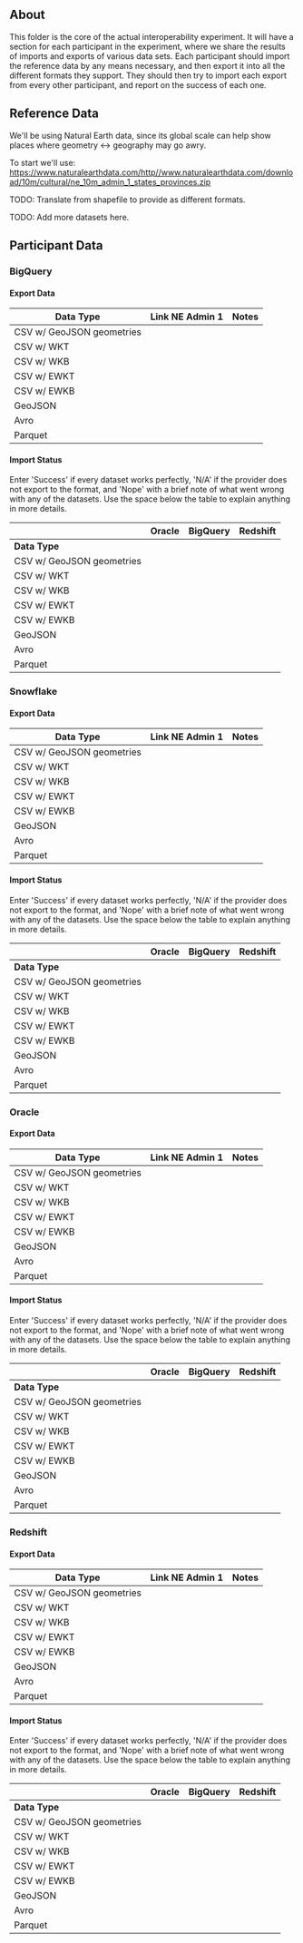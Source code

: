 ## About

This folder is the core of the actual interoperability experiment. It will have a section for each participant in the experiment, where we share the
results of imports and exports of various data sets. Each participant should import the reference data by any means necessary, and then export it into
all the different formats they support. They should then try to import each export from every other participant, and report on the success of each one.

## Reference Data

We'll be using Natural Earth data, since its global scale can help show places where geometry <-> geography may go awry. 

To start we'll use: https://www.naturalearthdata.com/http//www.naturalearthdata.com/download/10m/cultural/ne_10m_admin_1_states_provinces.zip

TODO: Translate from shapefile to provide as different formats.

TODO: Add more datasets here.

## Participant Data

### BigQuery

#### Export Data

| **Data Type**             | **Link NE Admin 1** | **Notes** |
|---------------------------|---------------------|-----------|
| CSV w/ GeoJSON geometries |                     |           |
| CSV w/ WKT                |                     |           |
| CSV w/ WKB                |                     |           |
| CSV w/ EWKT               |                     |           |
| CSV w/ EWKB               |                     |           |
| GeoJSON                   |                     |           |
| Avro                      |                     |           |
| Parquet                   |                     |           |

#### Import Status

Enter 'Success' if every dataset works perfectly, 'N/A' if the provider does not export to the format, and 'Nope' with a brief note of what 
went wrong with any of the datasets. Use the space below the table to explain anything in more details.

|                           | **Oracle** | **BigQuery** | **Redshift** |
|---------------------------|------------|--------------|--------------|
| **Data Type**             |            |              |              |
| CSV w/ GeoJSON geometries |            |              |              |
| CSV w/ WKT                |            |              |              |
| CSV w/ WKB                |            |              |              |
| CSV w/ EWKT               |            |              |              |
| CSV w/ EWKB               |            |              |              |
| GeoJSON                   |            |              |              |
| Avro                      |            |              |              |
| Parquet                   |            |              |              |

### Snowflake

#### Export Data

| **Data Type**             | **Link NE Admin 1** | **Notes** |
|---------------------------|---------------------|-----------|
| CSV w/ GeoJSON geometries |                     |           |
| CSV w/ WKT                |                     |           |
| CSV w/ WKB                |                     |           |
| CSV w/ EWKT               |                     |           |
| CSV w/ EWKB               |                     |           |
| GeoJSON                   |                     |           |
| Avro                      |                     |           |
| Parquet                   |                     |           |

#### Import Status

Enter 'Success' if every dataset works perfectly, 'N/A' if the provider does not export to the format, and 'Nope' with a brief note of what 
went wrong with any of the datasets. Use the space below the table to explain anything in more details.

|                           | **Oracle** | **BigQuery** | **Redshift** |
|---------------------------|------------|--------------|--------------|
| **Data Type**             |            |              |              |
| CSV w/ GeoJSON geometries |            |              |              |
| CSV w/ WKT                |            |              |              |
| CSV w/ WKB                |            |              |              |
| CSV w/ EWKT               |            |              |              |
| CSV w/ EWKB               |            |              |              |
| GeoJSON                   |            |              |              |
| Avro                      |            |              |              |
| Parquet                   |            |              |              |

### Oracle

#### Export Data

| **Data Type**             | **Link NE Admin 1** | **Notes** |
|---------------------------|---------------------|-----------|
| CSV w/ GeoJSON geometries |                     |           |
| CSV w/ WKT                |                     |           |
| CSV w/ WKB                |                     |           |
| CSV w/ EWKT               |                     |           |
| CSV w/ EWKB               |                     |           |
| GeoJSON                   |                     |           |
| Avro                      |                     |           |
| Parquet                   |                     |           |

#### Import Status

Enter 'Success' if every dataset works perfectly, 'N/A' if the provider does not export to the format, and 'Nope' with a brief note of what 
went wrong with any of the datasets. Use the space below the table to explain anything in more details.

|                           | **Oracle** | **BigQuery** | **Redshift** |
|---------------------------|------------|--------------|--------------|
| **Data Type**             |            |              |              |
| CSV w/ GeoJSON geometries |            |              |              |
| CSV w/ WKT                |            |              |              |
| CSV w/ WKB                |            |              |              |
| CSV w/ EWKT               |            |              |              |
| CSV w/ EWKB               |            |              |              |
| GeoJSON                   |            |              |              |
| Avro                      |            |              |              |
| Parquet                   |            |              |              |

### Redshift

#### Export Data

| **Data Type**             | **Link NE Admin 1** | **Notes** |
|---------------------------|---------------------|-----------|
| CSV w/ GeoJSON geometries |                     |           |
| CSV w/ WKT                |                     |           |
| CSV w/ WKB                |                     |           |
| CSV w/ EWKT               |                     |           |
| CSV w/ EWKB               |                     |           |
| GeoJSON                   |                     |           |
| Avro                      |                     |           |
| Parquet                   |                     |           |

#### Import Status

Enter 'Success' if every dataset works perfectly, 'N/A' if the provider does not export to the format, and 'Nope' with a brief note of what 
went wrong with any of the datasets. Use the space below the table to explain anything in more details.

|                           | **Oracle** | **BigQuery** | **Redshift** |
|---------------------------|------------|--------------|--------------|
| **Data Type**             |            |              |              |
| CSV w/ GeoJSON geometries |            |              |              |
| CSV w/ WKT                |            |              |              |
| CSV w/ WKB                |            |              |              |
| CSV w/ EWKT               |            |              |              |
| CSV w/ EWKB               |            |              |              |
| GeoJSON                   |            |              |              |
| Avro                      |            |              |              |
| Parquet                   |            |              |              |
